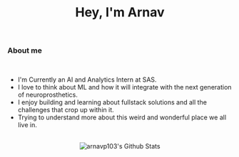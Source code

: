 <div align="center">
<h1> 
  Hey, I'm Arnav
</h1>
</div>
</br>

<h3>About me</h3>
<br/>

+ I'm Currently an AI and Analytics Intern at SAS.
+ I love to think about ML and how it will integrate with the next generation of neuroprosthetics.
+ I enjoy building and learning about fullstack solutions and all the challenges that crop up within it.
+ Trying to understand more about this weird and wonderful place we all live in.

</br>

<div align="center">
    <img align="center" src="https://github-readme-stats.vercel.app/api?username=arnavp103&show_icons=true&line_height=20&theme=radical" alt="arnavp103's Github Stats">
  </br>
  </br>

</div>

